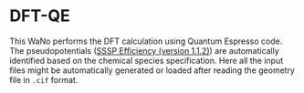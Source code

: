 # DFT-QE


This WaNo performs the DFT calculation using Quantum Espresso code. The pseudopotentials ([SSSP Efficiency (version 1.1.2)](https://www.materialscloud.org/discover/sssp/table/efficiency)) are automatically identified based on the chemical species specification. Here all the input files might be automatically generated or loaded after reading the geometry file in ```.cif``` format.
